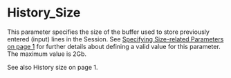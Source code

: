 # History_Size

This parameter specifies the size of the buffer used to store previously entered (input) lines in the Session. See [Specifying Size-related Parameters on page 1](../configuration-parameters.md) for further details about defining a valid value for this parameter. The maximum value is 2Gb.

See also History size on page 1.
